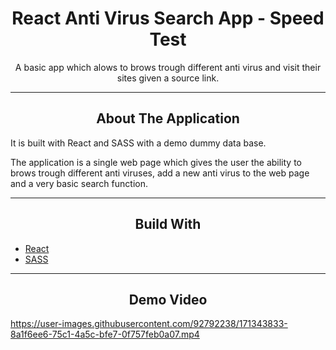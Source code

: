 <div></div>
<h1  align="center">React Anti Virus Search App - Speed Test</h1>

<div align="center">
  <p align="center">
    A basic app which alows to brows trough different anti virus and visit their sites given a source link.
  </p>
</div>
<hr>
<!-- ABOUT THE APPLICATION -->
<h2 align="center">About The Application </h2>
It is built with React and SASS with a demo dummy data base.

The application is a single web page which gives the user the ability to brows trough different anti viruses, add a new anti virus to the web page and a very basic
search function.

<hr>
<h2 align="center">Build With </h2>

-   [React](https://reactjs.org/)
-   [SASS](https://sass-lang.com/)

<hr>

<h2 align="center">Demo Video</h2>

https://user-images.githubusercontent.com/92792238/171343833-8a1f6ee6-75c1-4a5c-bfe7-0f757feb0a07.mp4

